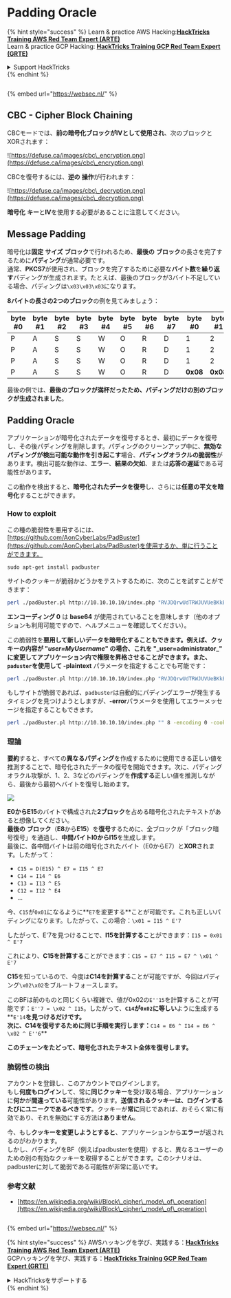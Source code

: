 # Padding Oracle

{% hint style="success" %}
Learn & practice AWS Hacking:<img src="/.gitbook/assets/arte.png" alt="" data-size="line">[**HackTricks Training AWS Red Team Expert (ARTE)**](https://training.hacktricks.xyz/courses/arte)<img src="/.gitbook/assets/arte.png" alt="" data-size="line">\
Learn & practice GCP Hacking: <img src="/.gitbook/assets/grte.png" alt="" data-size="line">[**HackTricks Training GCP Red Team Expert (GRTE)**<img src="/.gitbook/assets/grte.png" alt="" data-size="line">](https://training.hacktricks.xyz/courses/grte)

<details>

<summary>Support HackTricks</summary>

* Check the [**subscription plans**](https://github.com/sponsors/carlospolop)!
* **Join the** 💬 [**Discord group**](https://discord.gg/hRep4RUj7f) or the [**telegram group**](https://t.me/peass) or **follow** us on **Twitter** 🐦 [**@hacktricks\_live**](https://twitter.com/hacktricks\_live)**.**
* **Share hacking tricks by submitting PRs to the** [**HackTricks**](https://github.com/carlospolop/hacktricks) and [**HackTricks Cloud**](https://github.com/carlospolop/hacktricks-cloud) github repos.

</details>
{% endhint %}

<figure><img src="/..https:/pentest.eu/RENDER_WebSec_10fps_21sec_9MB_29042024.gif" alt=""><figcaption></figcaption></figure>

{% embed url="https://websec.nl/" %}

## CBC - Cipher Block Chaining

CBCモードでは、**前の暗号化ブロックがIVとして使用され**、次のブロックとXORされます：

![https://defuse.ca/images/cbc\_encryption.png](https://defuse.ca/images/cbc\_encryption.png)

CBCを復号するには、**逆の** **操作**が行われます：

![https://defuse.ca/images/cbc\_decryption.png](https://defuse.ca/images/cbc\_decryption.png)

**暗号化** **キー**と**IV**を使用する必要があることに注意してください。

## Message Padding

暗号化は**固定** **サイズ** **ブロック**で行われるため、**最後の** **ブロック**の長さを完了するために**パディング**が通常必要です。\
通常、**PKCS7**が使用され、ブロックを完了するために必要な**バイト数**を**繰り返す**パディングが生成されます。たとえば、最後のブロックが3バイト不足している場合、パディングは`\x03\x03\x03`になります。

**8バイトの長さの2つのブロック**の例を見てみましょう：

| byte #0 | byte #1 | byte #2 | byte #3 | byte #4 | byte #5 | byte #6 | byte #7 | byte #0  | byte #1  | byte #2  | byte #3  | byte #4  | byte #5  | byte #6  | byte #7  |
| ------- | ------- | ------- | ------- | ------- | ------- | ------- | ------- | -------- | -------- | -------- | -------- | -------- | -------- | -------- | -------- |
| P       | A       | S       | S       | W       | O       | R       | D       | 1        | 2        | 3        | 4        | 5        | 6        | **0x02** | **0x02** |
| P       | A       | S       | S       | W       | O       | R       | D       | 1        | 2        | 3        | 4        | 5        | **0x03** | **0x03** | **0x03** |
| P       | A       | S       | S       | W       | O       | R       | D       | 1        | 2        | 3        | **0x05** | **0x05** | **0x05** | **0x05** | **0x05** |
| P       | A       | S       | S       | W       | O       | R       | D       | **0x08** | **0x08** | **0x08** | **0x08** | **0x08** | **0x08** | **0x08** | **0x08** |

最後の例では、**最後のブロックが満杯だったため、パディングだけの別のブロックが生成されました**。

## Padding Oracle

アプリケーションが暗号化されたデータを復号するとき、最初にデータを復号し、その後パディングを削除します。パディングのクリーンアップ中に、**無効なパディングが検出可能な動作を引き起こす**場合、**パディングオラクルの脆弱性**があります。検出可能な動作は、**エラー**、**結果の欠如**、または**応答の遅延**である可能性があります。

この動作を検出すると、**暗号化されたデータを復号**し、さらには**任意の平文を暗号化**することができます。

### How to exploit

この種の脆弱性を悪用するには、[https://github.com/AonCyberLabs/PadBuster](https://github.com/AonCyberLabs/PadBuster)を使用するか、単に行うことができます。
```
sudo apt-get install padbuster
```
サイトのクッキーが脆弱かどうかをテストするために、次のことを試すことができます：
```bash
perl ./padBuster.pl http://10.10.10.10/index.php "RVJDQrwUdTRWJUVUeBKkEA==" 8 -encoding 0 -cookies "login=RVJDQrwUdTRWJUVUeBKkEA=="
```
**エンコーディング 0** は **base64** が使用されていることを意味します（他のオプションも利用可能ですので、ヘルプメニューを確認してください）。

この脆弱性を**悪用して新しいデータを暗号化することもできます。例えば、クッキーの内容が "**_**user=MyUsername**_**" の場合、これを "\_user=administrator\_" に変更してアプリケーション内で権限を昇格させることができます。また、`paduster`を使用して -plaintext** パラメータを指定することでも可能です：
```bash
perl ./padBuster.pl http://10.10.10.10/index.php "RVJDQrwUdTRWJUVUeBKkEA==" 8 -encoding 0 -cookies "login=RVJDQrwUdTRWJUVUeBKkEA==" -plaintext "user=administrator"
```
もしサイトが脆弱であれば、`padbuster`は自動的にパディングエラーが発生するタイミングを見つけようとしますが、**-error**パラメータを使用してエラーメッセージを指定することもできます。
```bash
perl ./padBuster.pl http://10.10.10.10/index.php "" 8 -encoding 0 -cookies "hcon=RVJDQrwUdTRWJUVUeBKkEA==" -error "Invalid padding"
```
### 理論

**要約**すると、すべての**異なるパディング**を作成するために使用できる正しい値を推測することで、暗号化されたデータの復号を開始できます。次に、パディングオラクル攻撃が、1、2、3などのパディングを**作成する**正しい値を推測しながら、最後から最初へバイトを復号し始めます。

![](<../.gitbook/assets/image (561).png>)

**E0からE15**のバイトで構成された**2ブロック**を占める暗号化されたテキストがあると想像してください。\
**最後の** **ブロック**（**E8**から**E15**）を**復号**するために、全ブロックが「ブロック暗号復号」を通過し、**中間バイトI0からI15**を生成します。\
最後に、各中間バイトは前の暗号化されたバイト（E0からE7）と**XOR**されます。したがって：

* `C15 = D(E15) ^ E7 = I15 ^ E7`
* `C14 = I14 ^ E6`
* `C13 = I13 ^ E5`
* `C12 = I12 ^ E4`
* ...

今、`C15`が`0x01`になるように**`E7`を変更する**ことが可能です。これも正しいパディングになります。したがって、この場合：`\x01 = I15 ^ E'7`

したがって、E'7を見つけることで、**I15を計算する**ことができます：`I15 = 0x01 ^ E'7`

これにより、**C15を計算する**ことができます：`C15 = E7 ^ I15 = E7 ^ \x01 ^ E'7`

**C15**を知っているので、今度は**C14を計算する**ことが可能ですが、今回はパディング`\x02\x02`をブルートフォースします。

このBFは前のものと同じくらい複雑で、値が0x02の`E''15`を計算することが可能です：`E''7 = \x02 ^ I15`。したがって、**`C14`が`0x02`に等しい**ように生成する**`E'14`**を見つけるだけです。\
次に、C14を復号するために同じ手順を実行します：**`C14 = E6 ^ I14 = E6 ^ \x02 ^ E''6`**

**このチェーンをたどって、暗号化されたテキスト全体を復号します。**

### 脆弱性の検出

アカウントを登録し、このアカウントでログインします。\
もし**何度もログイン**して、常に**同じクッキー**を受け取る場合、アプリケーションに**何か**が**間違っている**可能性があります。**送信されるクッキーは、ログインするたびにユニークであるべきです**。クッキーが**常に**同じであれば、おそらく常に有効であり、それを無効にする方法は**ありません**。

今、もし**クッキーを変更しようとすると**、アプリケーションから**エラー**が返されるのがわかります。\
しかし、パディングをBF（例えばpadbusterを使用）すると、異なるユーザーのための別の有効なクッキーを取得することができます。このシナリオは、padbusterに対して脆弱である可能性が非常に高いです。

### 参考文献

* [https://en.wikipedia.org/wiki/Block\_cipher\_mode\_of\_operation](https://en.wikipedia.org/wiki/Block\_cipher\_mode\_of\_operation)

<figure><img src="/..https:/pentest.eu/RENDER_WebSec_10fps_21sec_9MB_29042024.gif" alt=""><figcaption></figcaption></figure>

{% embed url="https://websec.nl/" %}

{% hint style="success" %}
AWSハッキングを学び、実践する：<img src="/.gitbook/assets/arte.png" alt="" data-size="line">[**HackTricks Training AWS Red Team Expert (ARTE)**](https://training.hacktricks.xyz/courses/arte)<img src="/.gitbook/assets/arte.png" alt="" data-size="line">\
GCPハッキングを学び、実践する：<img src="/.gitbook/assets/grte.png" alt="" data-size="line">[**HackTricks Training GCP Red Team Expert (GRTE)**<img src="/.gitbook/assets/grte.png" alt="" data-size="line">](https://training.hacktricks.xyz/courses/grte)

<details>

<summary>HackTricksをサポートする</summary>

* [**サブスクリプションプラン**](https://github.com/sponsors/carlospolop)を確認してください！
* **💬 [**Discordグループ**](https://discord.gg/hRep4RUj7f)または[**Telegramグループ**](https://t.me/peass)に参加するか、**Twitter**で**フォロー**してください 🐦 [**@hacktricks\_live**](https://twitter.com/hacktricks\_live)**.**
* **ハッキングのトリックを共有するために、[**HackTricks**](https://github.com/carlospolop/hacktricks)と[**HackTricks Cloud**](https://github.com/carlospolop/hacktricks-cloud)のGitHubリポジトリにPRを提出してください。**

</details>
{% endhint %}

